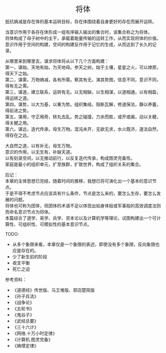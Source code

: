 <center><font size=5>将体</font></center>

扺抗熵减是存在体的基本运转目标，存在体围绕着自身更好的存在而展开运转。<br>

当意识作用于各存在体形成一组有序输入输出的集合时，该集合称之为将体。<br/>
将体构成了母子树中的主干，承载着能量传输的运转工作，从而实现将体的价值。<br/>
意识作用于空间的构建，空间的构建反作用于记忆的生成，从而达到了长久的记录。<br/>

从哪里来到哪里去，谋求将体将从以下几个方面构建：<br/>
第一，谋始，天地有始，为天地母。参天之树，始于土壤，星星之火，可以燎原，得天下之始。<br/>
第二，谋需，万物熵减，各有所需。察其有无，演其势图，信息不同，意识不同，得有无之需。<br/>
第三，谋道，建立联系，运转有无。以无相缺，以生相谋，以道相通，以有相盈，得运转之道。<br/>
第四，谋势，以大为基，以重为势。组织集结，阻断瓦解，修道保法，静以养蓄，得前进之势。<br/>
第五，谋用，守正用奇，转丸去乱。势之碰撞，力余而胜，或开或阖，动以关楗，得关楗之用。<br/>
第六，谋远，迭代传承，母生万物。混沌未开，无欲无求，水火既济，道法自然，得存在之远。<br/>

大自然之道，以有补无，母生万物。<br/>
意识的作用，以无生有，补缺天道。<br/>
以有刻录空间，以无推动前行，以反复迭代传承，构成图灵完备性。<br/>
家庭是最小的组织单元，扩至族群，扩致世界，构成了组织关系的集合。<br/>

后记：<br/>
本章的主体思想已完结，随着时间的推移，我想已将可演化出一个基本的意识节点。<br/>
于是不得不考虑节点应该具有什么条件，节点是怎么来的，要怎么生存，要怎么发展的问题。<br/>
将体也可称为团体，但团体的术语不足以体现出如身体般或军事般的高效调度法则而命名意识节点为将体。<br/>
本篇综合了道学、易学、兵学、资本论以及计算机学等理论，试图构建出一个可计算性、可组织性、可模拟性的基本意识节点。<br/>

TODO:
* 从多个象限来看，本章仅是一个象限的表述，即使没有多个象限，反向象限也应是存在的。<br/>
* 少了新生前的阶段
* 收支平衡
* 死亡之迫

参考资料：
* 《道德经》传世版、马王堆版、郭店楚简版
* 《孙子兵法》
* 《战争论》
* 《五轮书》
* 《鬼谷子》
* 《武经总要》
* 《三十六计》
* 《网络.十万小时定律》
* 《计算机.图灵完备》
* 《熵增定律》

